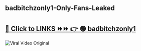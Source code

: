 
 ## badbitchzonly1-Only-Fans-Leaked

# <h2><a href="https://clipsfans.com/badbitchzonly1&ref=git">🔗 Click to LINKS ⏩⏩ 👉 🟢 badbitchzonly1 </a></h2>

<a href="https://clipsfans.com/badbitchzonly1&ref=git" rel="nofollow" data-target="animated-image.originalLink"><img src="https://i.ibb.co.com/xMMVF88/686577567.gif" alt="Viral Video Original" style="max-width: 100%; display: inline-block;" data-target="animated-image.originalImage"></a>
